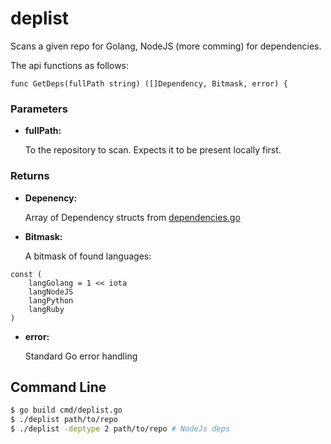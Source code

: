 # deplist

Scans a given repo for Golang, NodeJS (more comming) for dependencies.

The api functions as follows:

```
func GetDeps(fullPath string) ([]Dependency, Bitmask, error) {
```

### Parameters

* **fullPath:**

  To the repository to scan. Expects it to be present locally first.

### Returns

* **Depenency:**
  
  Array of Dependency structs from [dependencies.go](dependencies.go)


* **Bitmask:**

  A bitmask of found languages:

```
const (
	langGolang = 1 << iota
	langNodeJS
	langPython
	langRuby
)
```

* **error:**

  Standard Go error handling

## Command Line

```bash
$ go build cmd/deplist.go
$ ./deplist path/to/repo
$ ./deplist -deptype 2 path/to/repo # NodeJs deps
```

